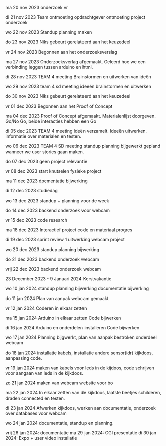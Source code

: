 ma 20 nov 2023
onderzoek vr

di 21 nov 2023
Team ontmoeting
opdrachtgever ontmoeting
project onderzoek

wo 22 nov 2023
Standup
planning maken

do 23 nov 2023
Niks gebeurt gerelateerd aan het keuzedeel

vr 24 nov 2023
Begonnen aan het onderzoeksverslag

ma 27 nov 2023
Onderzoeksverlag afgemaakt.
Geleerd hoe we een verbinding leggen tussen arduino en html.

di 28 nov 2023
TEAM 4 meeting
Brainstormen en uitwerken van ideën

wo 29 nov 2023
team 4 sd meeting
ideeën brainstormen en uitwerken

do 30 nov 2023
Niks gebeurt gerelateerd aan het keuzedeel

vr 01 dec 2023
Begonnen aan het Proof of Concept

ma 04 dec 2023
Proof of Concept afgemaakt.
Materialenlijst doorgeven.
Go/No Go, beide interacties hebben een Go

di 05 dec 2023
TEAM 4 meeting
Ideën verzamelt.
Ideeën uitwerken.
informatie over materialen en testen.

wo 06 dec 2023
TEAM 4 SD meeting
standup
planning bijgewerkt
gepland wanneer we user stories gaan maken.

do 07 dec 2023
geen project relevantie

vr 08 dec 2023
start knutselen fysieke project

ma 11 dec 2023
dpcmentatie bijwerking

di 12 dec 2023
studiedag

wo 13 dec 2023
standup + planning voor de week

do 14 dec 2023
backend onderzoek voor webcam

vr 15 dec 2023
code research

ma 18 dec 2023
Interactief project code en materiaal progres

di 19 dec 2023
sprint review 1
uitwerking webcam project

wo 20 dec 2023
standup 
planning bijwerking

do 21 dec 2023
backend onderzoek webcam

vrij 22 dec 2023
backend onderzoek webcam

23 December 2023 - 9 Januari 2024
Kerstvakantie

wo 10 jan 2024
standup
planning bijwerking
documentatie bijwerking

do 11 jan 2024
Plan van aanpak webcam gemaakt

vr 12 jan 2024
Coderen in elkaar zetten

ma 15 jan 2024
Arduino in elkaar zetten
Code bijwerken

di 16 jan 2024
Arduino en onderdelen installeren
Code bijwerken

wo 17 jan 2024
Planning bijgwerkt, plan van aanpak bestroken onderdeel webcam

do 18 jan 2024
installatie kabels, installatie andere sensor(ldr) kijkdoos, aanpassing code.

vr 19 jan 2024
maken van kabels voor leds in de kijdoos, code schrijven voor aangaan van leds in de kijkdoos.

zo 21 jan 2024
maken van webcam website voor bo

ma 22 jan 2024
In elkaar zetten van de kijkdoos, laatste beetjes schilderen, draden connected en testen.

di 23 jan 2024
Afwerken kijkdoos, werken aan documentatie, onderzoek over databases voor webcam

wo 24 jan 2024
documentatie, standup en planning.

vrij 26 jan 2024: documentatie
ma 29 jan 2024: CGI presentatie
di 30 jan 2024: Expo + user video installatie
